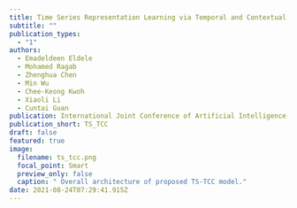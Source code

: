 ```yaml
---
title: Time Series Representation Learning via Temporal and Contextual Contrasting
subtitle: ""
publication_types:
  - "1"
authors:
  - Emadeldeen Eldele
  - Mohamed Ragab
  - Zhenghua Chen
  - Min Wu
  - Chee-Keong Kwoh
  - Xiaoli Li
  - Cuntai Guan
publication: International Joint Conference of Artificial Intelligence, IJCAI, 2021
publication_short: TS_TCC
draft: false
featured: true
image:
  filename: ts_tcc.png
  focal_point: Smart
  preview_only: false
  caption: " Overall architecture of proposed TS-TCC model."
date: 2021-08-24T07:29:41.915Z
---
```

